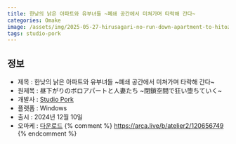 ```yaml
---
title: 한낮의 낡은 아파트와 유부녀들 ~폐쇄 공간에서 미쳐가며 타락해 간다~
categories: Omake
image: /assets/img/2025-05-27-hirusagari-no-run-down-apartment-to-hitozuma-tachi-1.webp
tags: studio-pork 
---
```


## 정보

* 제목 : 한낮의 낡은 아파트와 유부녀들 ~폐쇄 공간에서 미쳐가며 타락해 간다~
* 원제목 : 昼下がりのボロアパートと人妻たち ~閉鎖空間で狂い堕ちていく~
* 개발사 : [Studio Pork](/tags/studio-pork)
* 플랫폼 : Windows
* 출시 : 2024년 12월 10일
* 오마케 : [다운로드](/assets/omake/hirusagari-no-run-down-apartment-to-hitozuma-tachi.zip)
{% comment %}
https://arca.live/b/atelier2/120656749
{% endcomment %}

